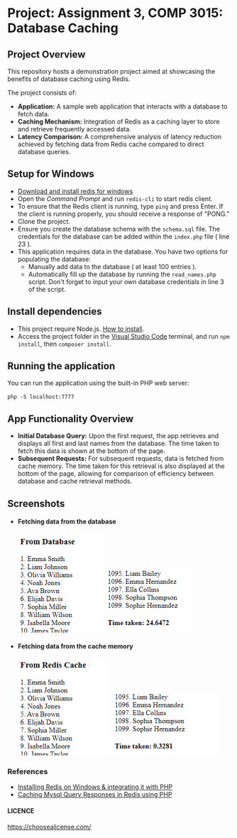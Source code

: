 # Project: Assignment 3, COMP 3015: Database Caching

## Project Overview

This repository hosts a demonstration project aimed at showcasing the benefits of database caching using Redis.

The project consists of:

- **Application:** A sample web application that interacts with a database to fetch data.
- **Caching Mechanism:** Integration of Redis as a caching layer to store and retrieve frequently accessed data.
- **Latency Comparison:** A comprehensive analysis of latency reduction achieved by fetching data from Redis cache compared to direct database queries.

## Setup for Windows

- [Download and install redis for windows](https://github.com/microsoftarchive/redis/releases/tag/win-3.2.100)
- Open the _Command Prompt_ and run `redis-cli` to start redis client.
- To ensure that the Redis client is running, type `ping` and press Enter. If the client is running properly, you should receive a response of "PONG."
- Clone the project.
- Ensure you create the database schema with the `schema.sql` file. The credentials for the database can be added within the `index.php` file ( line 23 ).
- This application requires data in the database. You have two options for populating the database:
  - Manually add data to the database ( at least 100 entries ).
  - Automatically fill up the database by running the `read_names.php` script. Don't forget to input your own database credentials in line 3 of the script.

## Install dependencies

- This project require Node.js. [How to install](https://www.knowledgehut.com/blog/web-development/install-node-js-and-npm).
- Access the project folder in the [Visual Studio Code](https://code.visualstudio.com/) terminal, and run `npm install`, then `composer install`.

## Running the application

You can run the application using the built-in PHP web server:

```
php -S localhost:7777
```

## App Functionality Overview

- **Initial Database Query:** Upon the first request, the app retrieves and displays all first and last names from the database. The time taken to fetch this data is shown at the bottom of the page.
- **Subsequent Requests:** For subsequent requests, data is fetched from cache memory. The time taken for this retrieval is also displayed at the bottom of the page, allowing for comparison of efficiency between database and cache retrieval methods.

## Screenshots

- #### Fetching data from the database

  ![alt text](image.png)
  ![alt text](image-1.png)

- #### Fetching data from the cache memory
  ![alt text](image-2.png)
  ![alt text](image-3.png)

### References

- [Installing Redis on Windows & integrating it with PHP](https://www.youtube.com/watch?v=ioCaSHNhIJA)
- [Caching Mysql Query Responses in Redis using PHP](https://www.youtube.com/watch?v=YLqd7cQxap8)

#### LICENCE

https://choosealicense.com/
